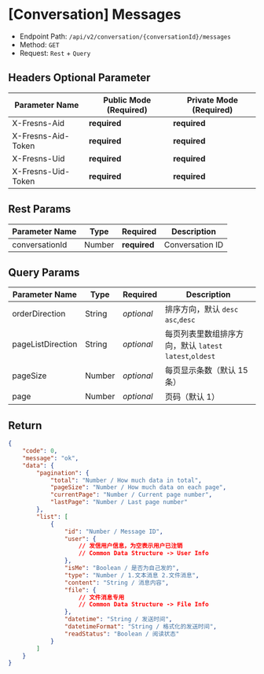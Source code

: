 # [Conversation] Messages

- Endpoint Path: `/api/v2/conversation/{conversationId}/messages`
- Method: `GET`
- Request: `Rest` + `Query`

## Headers Optional Parameter

| Parameter Name | Public Mode (Required) | Private Mode (Required) |
| --- | --- | --- |
| X-Fresns-Aid | **required** | **required** |
| X-Fresns-Aid-Token | **required** | **required** |
| X-Fresns-Uid | **required** | **required** |
| X-Fresns-Uid-Token | **required** | **required** |

## Rest Params

| Parameter Name | Type | Required | Description |
| --- | --- | --- | --- |
| conversationId | Number | **required** | Conversation ID |

## Query Params

| Parameter Name | Type | Required | Description |
| --- | --- | --- | --- |
| orderDirection | String | *optional* | 排序方向，默认 `desc`<br>`asc`,`desc` |
| pageListDirection | String | *optional* | 每页列表里数组排序方向，默认 `latest`<br>`latest`,`oldest` |
| pageSize | Number | *optional* | 每页显示条数（默认 15 条） |
| page | Number | *optional* | 页码（默认 1） |

## Return

```json
{
    "code": 0,
    "message": "ok",
    "data": {
        "pagination": {
            "total": "Number / How much data in total",
            "pageSize": "Number / How much data on each page",
            "currentPage": "Number / Current page number",
            "lastPage": "Number / Last page number"
        },
        "list": [
            {
                "id": "Number / Message ID",
                "user": {
                    // 发信用户信息，为空表示用户已注销
                    // Common Data Structure -> User Info
                },
                "isMe": "Boolean / 是否为自己发的",
                "type": "Number / 1.文本消息 2.文件消息",
                "content": "String / 消息内容",
                "file": {
                    // 文件消息专用
                    // Common Data Structure -> File Info
                },
                "datetime": "String / 发送时间",
                "datetimeFormat": "String / 格式化的发送时间",
                "readStatus": "Boolean / 阅读状态"
            }
        ]
    }
}
```
